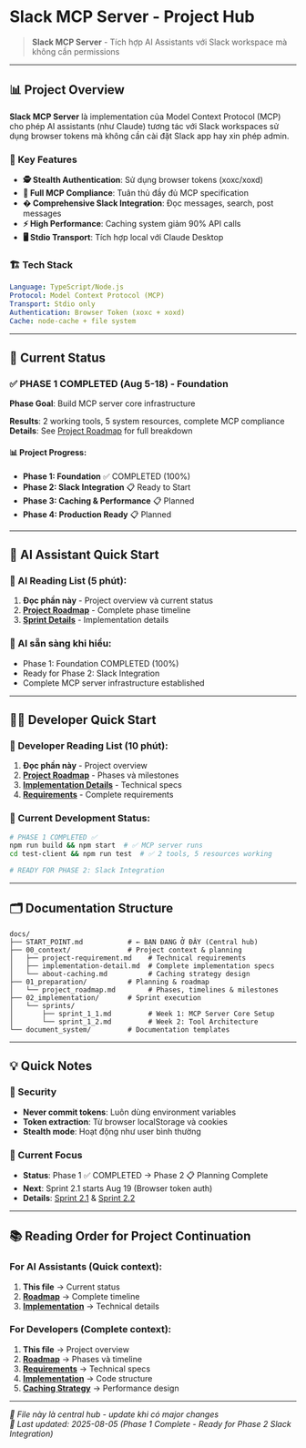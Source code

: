 # Slack MCP Server - Project Hub

> **Slack MCP Server** - Tích hợp AI Assistants với Slack workspace mà không cần permissions

---

## 📊 Project Overview

**Slack MCP Server** là implementation của Model Context Protocol (MCP) cho phép AI assistants (như Claude) tương tác với Slack workspaces sử dụng browser tokens mà không cần cài đặt Slack app hay xin phép admin.

### 🔑 Key Features

- **🕵️ Stealth Authentication**: Sử dụng browser tokens (xoxc/xoxd)
- **🔧 Full MCP Compliance**: Tuân thủ đầy đủ MCP specification
- **� Comprehensive Slack Integration**: Đọc messages, search, post messages
- **⚡ High Performance**: Caching system giảm 90% API calls
- **🖥️ Stdio Transport**: Tích hợp local với Claude Desktop

### 🏗️ Tech Stack

```yaml
Language: TypeScript/Node.js
Protocol: Model Context Protocol (MCP)
Transport: Stdio only
Authentication: Browser Token (xoxc + xoxd)
Cache: node-cache + file system
```

---

## 🎯 Current Status

### ✅ PHASE 1 COMPLETED (Aug 5-18) - Foundation

**Phase Goal**: Build MCP server core infrastructure

**Results**: 2 working tools, 5 system resources, complete MCP compliance  
**Details**: See [Project Roadmap](01_preparation/project_roadmap.md#phase-1-foundation) for full breakdown

#### 📊 Project Progress:

- **Phase 1: Foundation** ✅ COMPLETED (100%)
- **Phase 2: Slack Integration** 📋 Ready to Start
- **Phase 3: Caching & Performance** 📋 Planned
- **Phase 4: Production Ready** 📋 Planned

---

## 🤖 AI Assistant Quick Start

### 📖 AI Reading List (5 phút):

1. **Đọc phần này** - Project overview và current status
2. **[Project Roadmap](01_preparation/project_roadmap.md)** - Complete phase timeline
3. **[Sprint Details](02_implementation/sprints/)** - Implementation details

### 🎯 AI sẵn sàng khi hiểu:

- Phase 1: Foundation COMPLETED (100%)
- Ready for Phase 2: Slack Integration
- Complete MCP server infrastructure established

---

## 👨‍💻 Developer Quick Start

### 📖 Developer Reading List (10 phút):

1. **Đọc phần này** - Project overview
2. **[Project Roadmap](01_preparation/project_roadmap.md)** - Phases và milestones
3. **[Implementation Details](00_context/implementation-detail.md)** - Technical specs
4. **[Requirements](00_context/project-requirement.md)** - Complete requirements

### 🚀 Current Development Status:

```bash
# PHASE 1 COMPLETED ✅
npm run build && npm start  # ✅ MCP server runs
cd test-client && npm run test  # ✅ 2 tools, 5 resources working

# READY FOR PHASE 2: Slack Integration
```

---

## 🗂️ Documentation Structure

```
docs/
├── START_POINT.md           # ← BẠN ĐANG Ở ĐÂY (Central hub)
├── 00_context/              # Project context & planning
│   ├── project-requirement.md    # Technical requirements
│   ├── implementation-detail.md  # Complete implementation specs
│   └── about-caching.md          # Caching strategy design
├── 01_preparation/          # Planning & roadmap
│   └── project_roadmap.md        # Phases, timelines & milestones
├── 02_implementation/       # Sprint execution
│   └── sprints/
│       ├── sprint_1_1.md         # Week 1: MCP Server Core Setup
│       └── sprint_1_2.md         # Week 2: Tool Architecture
└── document_system/         # Documentation templates
```

---

## 💡 Quick Notes

### 🔐 Security

- **Never commit tokens**: Luôn dùng environment variables
- **Token extraction**: Từ browser localStorage và cookies
- **Stealth mode**: Hoạt động như user bình thường

### 🎯 Current Focus

- **Status**: Phase 1 ✅ COMPLETED → Phase 2 📋 Planning Complete
- **Next**: Sprint 2.1 starts Aug 19 (Browser token auth)
- **Details**: [Sprint 2.1](02_implementation/sprints/sprint_2_1.md) & [Sprint 2.2](02_implementation/sprints/sprint_2_2.md)

---

## 📚 Reading Order for Project Continuation

### For AI Assistants (Quick context):

1. **This file** → Current status
2. **[Roadmap](01_preparation/project_roadmap.md)** → Complete timeline
3. **[Implementation](00_context/implementation-detail.md)** → Technical details

### For Developers (Complete context):

1. **This file** → Project overview
2. **[Roadmap](01_preparation/project_roadmap.md)** → Phases và timeline
3. **[Requirements](00_context/project-requirement.md)** → Technical specs
4. **[Implementation](00_context/implementation-detail.md)** → Code structure
5. **[Caching Strategy](00_context/about-caching.md)** → Performance design

---

_🔄 File này là central hub - update khi có major changes_  
_📅 Last updated: 2025-08-05 (Phase 1 Complete - Ready for Phase 2 Slack Integration)_
